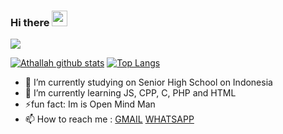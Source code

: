 ### Hi there <img src="https://media.giphy.com/media/hvRJCLFzcasrR4ia7z/giphy.gif" width="25px"/>

![](https://visitor-badge.glitch.me/badge?page_id=itsmeikybot)

[![Athallah github stats](https://github-readme-stats.vercel.app/api?username=huangnata&show_icons=true&theme=radical)](https://github.com/AthallahDzaki/)
[![Top Langs](https://github-readme-stats.vercel.app/api/top-langs/?username=itsmeikybot&layout=compact)](https://github.com/itsmeikybot/github-readme-stats)
- 🔭 I’m currently studying on Senior High School on Indonesia
- 🌱 I’m currently learning JS, CPP, C, PHP and HTML
- ⚡fun fact:  Im is Open Mind Man
- 📫 How to reach me : [GMAIL](mailto:huangnata@gmail.com) [WHATSAPP](https://wa.me/+62) 

<!--
**AthallahDzaki/AthallahDzaki** is a ✨ _special_ ✨ repository because its `README.md` (this file) appears on your GitHub profile.

Here are some ideas to get you started:

- 🔭 I’m currently working on ...
- 🌱 I’m currently learning ...
- 👯 I’m looking to collaborate on ...
- 🤔 I’m looking for help with ...
- 💬 Ask me about ...
- 📫 How to reach me: ...
- 😄 Pronouns: ...
- ⚡ Fun fact: ...
-->
